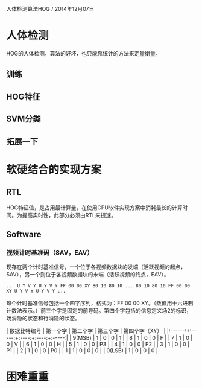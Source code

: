 人体检测算法HOG / 2014年12月07日



人体检测
==============
HOG的人体检测，算法的好坏，也只能靠统计的方法来定量衡量。

训练
--------------

HOG特征
--------------

SVM分类
--------------


拓展一下
--------------


软硬结合的实现方案
==============


RTL
--------------
HOG特征值，是占用最计算量，在使用CPU软件实现方案中消耗最长的计算时间。为提高实时性，此部分必须由RTL来提速。


Software
--------------


### 视频计时基准码（SAV，EAV）
现存在两个计时基准信号，一个位于各视频数据块的发端（活跃视频的起点，SAV），另一个则位于各视频数据块的末端（活跃视频的终点，EAV）。

    ... U Y V Y U Y V Y FF 00 00 XY 80 10 80 10 ... 80 10 80 10 FF 00 00 XY U Y V Y U Y V Y ...

每个计时基准信号包括一个四字序列，格式为：FF 00 00 XY。（数值用十六进制计数法表示。）前三个字是固定的前导码。第四个字包括的信息定义场2的标识，场消隐的状态和行消隐的状态。

| 数据比特编号    | 第一个字   | 第二个字  | 第三个字  | 第四个字（XY）   |
|:------:+:-----:+:----:+:----:+:-----:|
|  9(MSB)   |  1  | 0  | 0  |  1  |
|  8   |  1  | 0  | 0  |  F  |
|  7   |  1  | 0  | 0  |  V  |
|  6   |  1  | 0  | 0  |  H  |
|  5   |  1  | 0  | 0  |  P3  |
|  4   |  1  | 0  | 0  |  P2  |
|  3   |  1  | 0  | 0  |  P1  |
|  2   |  1  | 0  | 0  |  P0  |
|  1   |  1  | 0  | 0  |  0  |
|  0(LSB)   |  1  | 0  | 0  |  0  |



困难重重
==============

